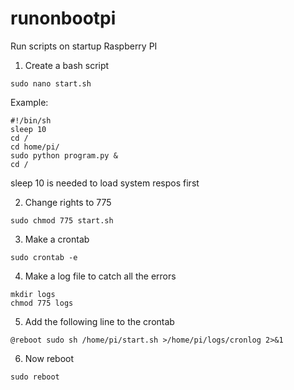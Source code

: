 # runonbootpi
Run scripts on startup Raspberry PI

1. Create a bash script
```
sudo nano start.sh
```
Example:
```
#!/bin/sh
sleep 10
cd /
cd home/pi/
sudo python program.py &
cd /
```
sleep 10 is needed to load system respos first

2. Change rights to 775
```
sudo chmod 775 start.sh
```
3. Make a crontab
```
sudo crontab -e
```
4. Make a log file to catch all the errors
```
mkdir logs
chmod 775 logs
```
5. Add the following line to the crontab
```
@reboot sudo sh /home/pi/start.sh >/home/pi/logs/cronlog 2>&1
```
6. Now reboot
```
sudo reboot
```
